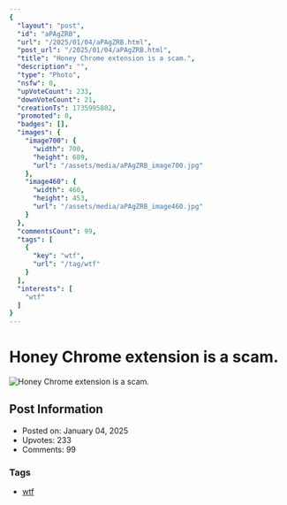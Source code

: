 ```yaml
---
{
  "layout": "post",
  "id": "aPAgZRB",
  "url": "/2025/01/04/aPAgZRB.html",
  "post_url": "/2025/01/04/aPAgZRB.html",
  "title": "Honey Chrome extension is a scam.",
  "description": "",
  "type": "Photo",
  "nsfw": 0,
  "upVoteCount": 233,
  "downVoteCount": 21,
  "creationTs": 1735995802,
  "promoted": 0,
  "badges": [],
  "images": {
    "image700": {
      "width": 700,
      "height": 689,
      "url": "/assets/media/aPAgZRB_image700.jpg"
    },
    "image460": {
      "width": 460,
      "height": 453,
      "url": "/assets/media/aPAgZRB_image460.jpg"
    }
  },
  "commentsCount": 99,
  "tags": [
    {
      "key": "wtf",
      "url": "/tag/wtf"
    }
  ],
  "interests": [
    "wtf"
  ]
}
---
```


# Honey Chrome extension is a scam.

![Honey Chrome extension is a scam.](/assets/media/aPAgZRB_image700.jpg)

## Post Information

- Posted on: January 04, 2025
- Upvotes: 233
- Comments: 99

### Tags

- [wtf](/tag/wtf)
